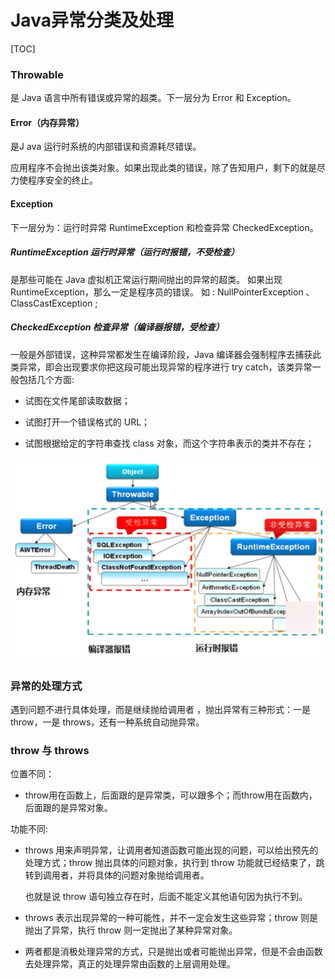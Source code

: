 # Java异常分类及处理

[TOC]

### Throwable

是 Java 语言中所有错误或异常的超类。下一层分为 Error 和 Exception。

#### Error（内存异常）

是J ava 运行时系统的内部错误和资源耗尽错误。

应用程序不会抛出该类对象。如果出现此类的错误，除了告知用户，剩下的就是尽力使程序安全的终止。

#### Exception

下一层分为：运行时异常 RuntimeException 和检查异常 CheckedException。

##### RuntimeException 运行时异常（运行时报错，不受检查）

 是那些可能在 Java 虚拟机正常运行期间抛出的异常的超类。 如果出现 RuntimeException，那么一定是程序员的错误。 如 : NullPointerException 、 ClassCastException ; 

##### CheckedException 检查异常（编译器报错，受检查）

一般是外部错误，这种异常都发生在编译阶段，Java 编译器会强制程序去捕获此类异常，即会出现要求你把这段可能出现异常的程序进行 try catch，该类异常一般包括几个方面:

- 试图在文件尾部读取数据；

- 试图打开一个错误格式的 URL；

- 试图根据给定的字符串查找 class 对象，而这个字符串表示的类并不存在；

<img src="images/java_exception.png" alt="image-20200303095645801" style="zoom:50%;" />

### 异常的处理方式

遇到问题不进行具体处理，而是继续抛给调用者 ，抛出异常有三种形式：一是 throw，一是 throws，还有一种系统自动抛异常。



### throw 与 throws

位置不同：

- throw用在函数上，后面跟的是异常类，可以跟多个；而throw用在函数内，后面跟的是异常对象。

功能不同:

- throws 用来声明异常，让调用者知道函数可能出现的问题，可以给出预先的处理方式；throw 抛出具体的问题对象，执行到 throw 功能就已经结束了，跳转到调用者，并将具体的问题对象抛给调用者。

  也就是说 throw 语句独立存在时，后面不能定义其他语句因为执行不到。

- throws 表示出现异常的一种可能性，并不一定会发生这些异常；throw 则是抛出了异常，执行 throw 则一定抛出了某种异常对象。

- 两者都是消极处理异常的方式，只是抛出或者可能抛出异常，但是不会由函数去处理异常，真正的处理异常由函数的上层调用处理。

